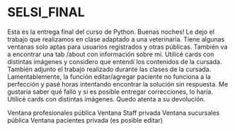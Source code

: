 # SELSI_FINAL
Esta es la entrega final del curso de Python. 
Buenas noches! Le dejo el trabajo que realizamos en clase adaptado a una veterinaria. Tiene algunas ventanas solo aptas para usuarios registrados y otras públicas. También va a encontrar una tab /about con información sobre mí. Utilicé cards con distintas imágenes y considero que entendí los contenidos de la cursada. También adjunto el trabajo realizado durante las clases de la cursada. Lamentablemente, la función editar/agregar paciente no funciona a la perfección y pasé horas intentando encontrar la solución sin respuesta. Me gustaría saber qué falló y si es posible entregar correcciones, lo haría. Utilicé cards con distintas imágenes. Quedo atenta a su devolución.

Ventana profesionales pública
Ventana Staff privada
Ventana sucursales pública
Ventana pacientes privada (es posible editar)
